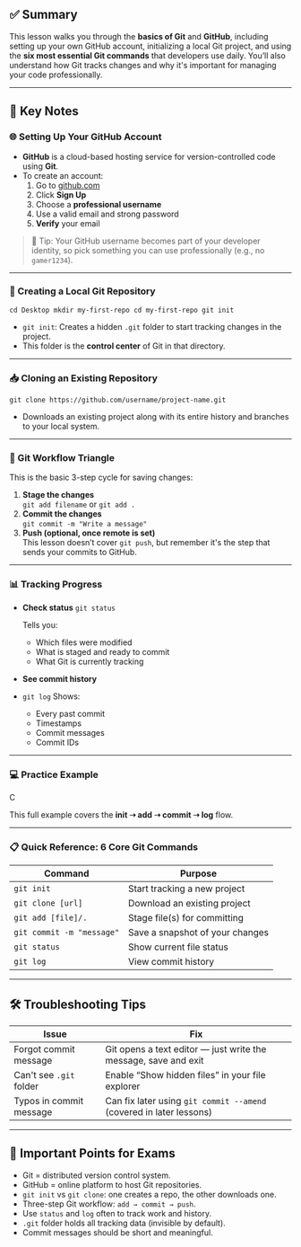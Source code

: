 ## ✅ Summary 

This lesson walks you through the **basics of Git** and **GitHub**, including setting up your own GitHub account, initializing a local Git project, and using the **six most essential Git commands** that developers use daily. You’ll also understand how Git tracks changes and why it's important for managing your code professionally.

---

## 🧠 Key Notes

### 🌐 Setting Up Your GitHub Account

- **GitHub** is a cloud-based hosting service for version-controlled code using **Git**.
- To create an account:
    1. Go to [github.com](https://github.com)
    2. Click **Sign Up**
    3. Choose a **professional username**
    4. Use a valid email and strong password
    5. **Verify** your email

> 🔑 Tip: Your GitHub username becomes part of your developer identity, so pick something you can use professionally (e.g., no `gamer1234`).

---

### 📁 Creating a Local Git Repository


`cd Desktop mkdir my-first-repo cd my-first-repo git init`

- `git init`: Creates a hidden `.git` folder to start tracking changes in the project.
- This folder is the **control center** of Git in that directory.

---

### 📥 Cloning an Existing Repository


`git clone https://github.com/username/project-name.git`

- Downloads an existing project along with its entire history and branches to your local system.

---

### 🔺 Git Workflow Triangle

This is the basic 3-step cycle for saving changes:

1. **Stage the changes**  
    `git add filename` or `git add .`
2. **Commit the changes**  
    `git commit -m "Write a message"`
3. **Push (optional, once remote is set)**  
    This lesson doesn’t cover `git push`, but remember it's the step that sends your commits to GitHub.

---

### 📊 Tracking Progress

- **Check status**
    `git status`
    
    Tells you:
    - Which files were modified
    - What is staged and ready to commit
    - What Git is currently tracking
- **See commit history**
- 
    `git log`
    Shows:
    
    - Every past commit
    - Timestamps
    - Commit messages
    - Commit IDs

---

### 💻 Practice Example


C

This full example covers the **init ➝ add ➝ commit ➝ log** flow.

---

### 📋 Quick Reference: 6 Core Git Commands

|Command|Purpose|
|---|---|
|`git init`|Start tracking a new project|
|`git clone [url]`|Download an existing project|
|`git add [file]/.`|Stage file(s) for committing|
|`git commit -m "message"`|Save a snapshot of your changes|
|`git status`|Show current file status|
|`git log`|View commit history|

---

## 🛠️ Troubleshooting Tips

|**Issue**|**Fix**|
|---|---|
|Forgot commit message|Git opens a text editor — just write the message, save and exit|
|Can't see `.git` folder|Enable “Show hidden files” in your file explorer|
|Typos in commit message|Can fix later using `git commit --amend` (covered in later lessons)|

---

## 📘 Important Points for Exams

- Git = distributed version control system.
- GitHub = online platform to host Git repositories.
- `git init` vs `git clone`: one creates a repo, the other downloads one.
- Three-step Git workflow: `add → commit → push`.
- Use `status` and `log` often to track work and history.
- `.git` folder holds all tracking data (invisible by default).
- Commit messages should be short and meaningful.
